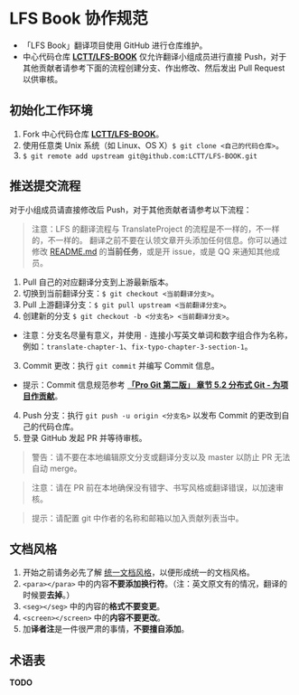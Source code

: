 # LFS Book 协作规范

* 「LFS Book」翻译项目使用 GitHub 进行仓库维护。
* 中心代码仓库 **[LCTT/LFS-BOOK](https://github.com/LCTT/LFS-BOOK)** 仅允许翻译小组成员进行直接 Push，对于其他贡献者请参考下面的流程创建分支、作出修改、然后发出 Pull Request 以供审核。

## 初始化工作环境

1. Fork 中心代码仓库 **[LCTT/LFS-BOOK](https://github.com/LCTT/LFS-BOOK)**。
2. 使用任意类 Unix 系统（如 Linux、OS X）`$ git clone <自己的代码仓库>`。
3. `$ git remote add upstream git@github.com:LCTT/LFS-BOOK.git`

## 推送提交流程

对于小组成员请直接修改后 Push，对于其他贡献者请参考以下流程：

> 注意：LFS 的翻译流程与 TranslateProject 的流程是不一样的，不一样的，不一样的。
翻译之前不要在认领文章开头添加任何信息。你可以通过修改 [README.md](README.md) 的**当前任务**，或是开 issue，或是 QQ 来通知其他成员。

1. Pull 自己的对应翻译分支到上游最新版本。
  1. 切换到当前翻译分支：`$ git checkout <当前翻译分支>`。
  2. Pull 上游翻译分支：`$ git pull upstream <当前翻译分支>`。
2. 创建新的分支 `$ git checkout -b <分支名> <当前翻译分支>`。
  - 注意：分支名尽量有意义，并使用 `-` 连接小写英文单词和数字组合作为名称，例如：`translate-chapter-1`、`fix-typo-chapter-3-section-1`。
3. Commit 更改：执行 `git commit` 并编写 Commit 信息。
  - 提示：Commit 信息规范参考 **[「Pro Git 第二版」 章节 5.2 分布式 Git - 为项目作贡献](http://git-scm.com/book/zh/v1/%E5%88%86%E5%B8%83%E5%BC%8F-Git-%E4%B8%BA%E9%A1%B9%E7%9B%AE%E4%BD%9C%E8%B4%A1%E7%8C%AE)**。
4. Push 分支：执行 `git push -u origin <分支名>` 以发布 Commit 的更改到自己的代码仓库。
5. 登录 GitHub 发起 PR 并等待审核。

> 警告：请不要在本地编辑原文分支或翻译分支以及 master 以防止 PR 无法自动 merge。

> 注意：请在 PR 前在本地确保没有错字、书写风格或翻译错误，以加速审核。

> 提示：请配置 git 中作者的名称和邮箱以加入贡献列表当中。

## 文档风格

1. 开始之前请务必先了解 [统一文档风格](https://github.com/LCTT/LFS-BOOK/issues/1)，以便形成统一的文档风格。
2. ```<para></para>``` 中的内容**不要添加换行符**。（注：英文原文有的情况，翻译的时候要**去掉**。）
3. ```<seg></seg>``` 中的内容的**格式不要变更**。
4. ```<screen></screen>``` 中的**内容不要更改**。
5. 加**译者注**是一件很严肃的事情，**不要擅自添加**。

## 术语表

**TODO**
